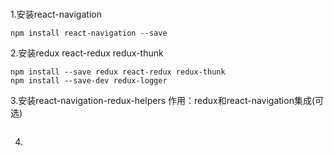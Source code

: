 # 

1.安装react-navigation

````
npm install react-navigation --save
````
2.安装redux react-redux redux-thunk

````
npm install --save redux react-redux redux-thunk
npm install --save-dev redux-logger
````
3.安装react-navigation-redux-helpers
作用：redux和react-navigation集成(可选)

````
````
4.